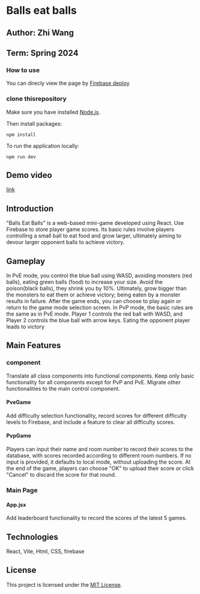 # Balls eat balls

## Author: Zhi Wang

## Term: Spring 2024
### How to use
You can direcly view the page by [Firebase deploy](https://balls-eat-balls-6c000.web.app)

### clone thisrepository
Make sure you have installed [Node.js](https://nodejs.org/en).

Then install packages:

```plaintext
npm install
```

To run the application locally:

```plaintext
npm run dev
```

## Demo video
[link](https://youtu.be/4HBJIFm5MkQ)

## Introduction

"Balls Eat Balls" is a web-based mini-game developed using React. Use Firebase to store player game scores. Its basic rules involve players controlling a small ball to eat food and grow larger, ultimately aiming to devour larger opponent balls to achieve victory.

## Gameplay

In PvE mode, you control the blue ball using WASD, avoiding monsters (red balls), eating green balls (food) to increase your size. Avoid the poison(black balls), they shrink you by 10%. Ultimately, grow bigger than the monsters to eat them or achieve victory; being eaten by a monster results in failure. After the game ends, you can choose to play again or return to the game mode selection screen.
In PvP mode, the basic rules are the same as in PvE mode. Player 1 controls the red ball with WASD, and Player 2 controls the blue ball with arrow keys. Eating the opponent player leads to victory

## Main Features

### component
Translate all class components into functional components. Keep only basic functionality for all components except for PvP and PvE. Migrate other functionalities to the main control component.

#### PveGame
Add difficulty selection functionality, record scores for different difficulty levels to Firebase, and include a feature to clear all difficulty scores.

#### PvpGame
 Players can input their name and room number to record their scores to the database, with scores recorded according to different room numbers. If no input is provided, it defaults to local mode, without uploading the score. At the end of the game, players can choose "OK" to upload their score or click "Cancel" to discard the score for that round.

### Main Page
#### App.jsx
Add leaderboard functionality to record the scores of the latest 5 games.

## Technologies
React, Vite, Html, CSS, firebase

## License

This project is licensed under the [MIT License](https://github.com/Piers-W/Balls-eat-balls_function/blob/main/LICENSE).


